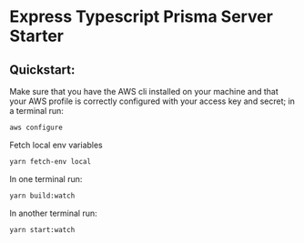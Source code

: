 # Express Typescript Prisma Server Starter

## Quickstart:

Make sure that you have the AWS cli installed on your machine and that your AWS
profile is correctly configured with your access key and secret; in a terminal run:

```bash
aws configure
```

Fetch local env variables

```bash
yarn fetch-env local
```

In one terminal run:

```bash
yarn build:watch
```

In another terminal run:

```bash
yarn start:watch
```
